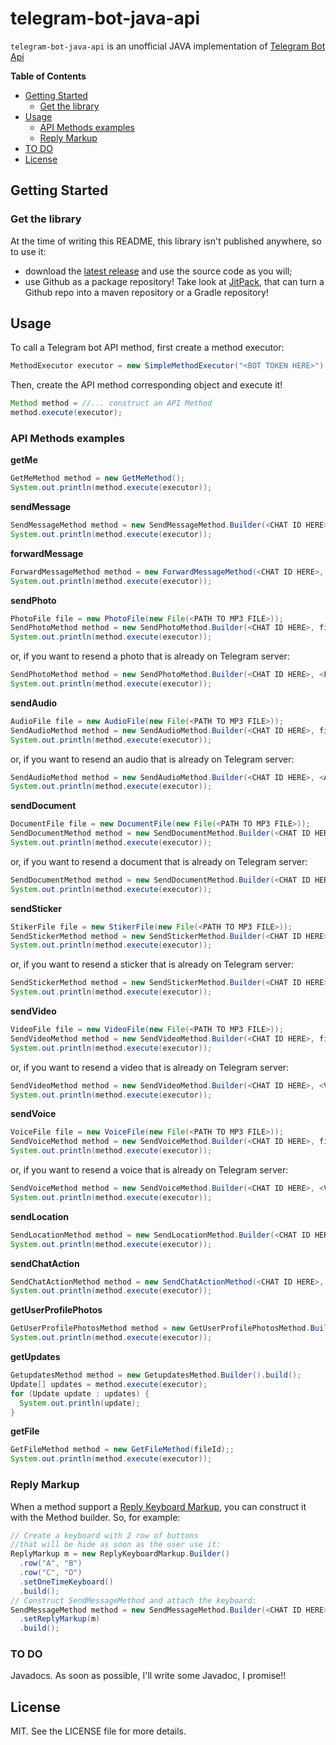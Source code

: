 # telegram-bot-java-api
`telegram-bot-java-api` is an unofficial JAVA implementation of [Telegram Bot Api](https://core.telegram.org/bots/api)

**Table of Contents**

- [Getting Started](#getting-started)
  - [Get the library](#get-the-library)
- [Usage](#usage)
  - [API Methods examples](#api-methods-examples)
  - [Reply Markup](#reply-markup)
- [TO DO](#to-do)
- [License](#license)

## Getting Started
### Get the library
At the time of writing this README, this library isn't published anywhere, so to use it:

* download the [latest release](https://github.com/canemacchina/telegram-bot-java-api/releases) and use the source code as you will;
* use Github as a package repository! Take look at [JitPack](https://jitpack.io/), that can turn a Github repo into a maven repository or a Gradle repository!

## Usage
To call a Telegram bot API method, first create a method executor:
```java
MethodExecutor executor = new SimpleMethodExecutor("<BOT TOKEN HERE>");
```
Then, create the API method corresponding object and execute it!
```java
Method method = //... construct an API Method
method.execute(executor);
```
### API Methods examples
**getMe**
```java
GetMeMethod method = new GetMeMethod();
System.out.println(method.execute(executor));
```
**sendMessage**
```java
SendMessageMethod method = new SendMessageMethod.Builder(<CHAT ID HERE>, <YOUR TEXT HERE>).build();
System.out.println(method.execute(executor));
```
**forwardMessage**
```java
ForwardMessageMethod method = new ForwardMessageMethod(<CHAT ID HERE>, <FROM CHAT ID HERE>, <MESSAGE ID HERE>);
System.out.println(method.execute(executor));
```
**sendPhoto**
```java
PhotoFile file = new PhotoFile(new File(<PATH TO MP3 FILE>));
SendPhotoMethod method = new SendPhotoMethod.Builder(<CHAT ID HERE>, file).build();
System.out.println(method.execute(executor));
```
or, if you want to resend a photo that is already on Telegram server:
```java
SendPhotoMethod method = new SendPhotoMethod.Builder(<CHAT ID HERE>, <FILE ID HERE>).build();
System.out.println(method.execute(executor));
```
**sendAudio**
```java
AudioFile file = new AudioFile(new File(<PATH TO MP3 FILE>));
SendAudioMethod method = new SendAudioMethod.Builder(<CHAT ID HERE>, file).build();
System.out.println(method.execute(executor));
```
or, if you want to resend an audio that is already on Telegram server:
```java
SendAudioMethod method = new SendAudioMethod.Builder(<CHAT ID HERE>, <AUDIO ID HERE>).build();
System.out.println(method.execute(executor));
```
**sendDocument**
```java
DocumentFile file = new DocumentFile(new File(<PATH TO MP3 FILE>));
SendDocumentMethod method = new SendDocumentMethod.Builder(<CHAT ID HERE>, file).build();
System.out.println(method.execute(executor));
```
or, if you want to resend a document that is already on Telegram server:
```java
SendDocumentMethod method = new SendDocumentMethod.Builder(<CHAT ID HERE>, <DOCUMENT ID HERE>).build();
System.out.println(method.execute(executor));
```
**sendSticker**
```java
StikerFile file = new StikerFile(new File(<PATH TO MP3 FILE>));
SendStickerMethod method = new SendStickerMethod.Builder(<CHAT ID HERE>, file).build();
System.out.println(method.execute(executor));
```
or, if you want to resend a sticker that is already on Telegram server:
```java
SendStickerMethod method = new SendStickerMethod.Builder(<CHAT ID HERE>, <STICKER ID HERE>).build();
System.out.println(method.execute(executor));
```
**sendVideo**
```java
VideoFile file = new VideoFile(new File(<PATH TO MP3 FILE>));
SendVideoMethod method = new SendVideoMethod.Builder(<CHAT ID HERE>, file).build();
System.out.println(method.execute(executor));
```
or, if you want to resend a video that is already on Telegram server:
```java
SendVideoMethod method = new SendVideoMethod.Builder(<CHAT ID HERE>, <VIDEO ID HERE>).build();
System.out.println(method.execute(executor));
```
**sendVoice**
```java
VoiceFile file = new VoiceFile(new File(<PATH TO MP3 FILE>));
SendVoiceMethod method = new SendVoiceMethod.Builder(<CHAT ID HERE>, file).build();
System.out.println(method.execute(executor));
```
or, if you want to resend a voice that is already on Telegram server:
```java
SendVoiceMethod method = new SendVoiceMethod.Builder(<CHAT ID HERE>, <VOICE ID HERE>).build();
System.out.println(method.execute(executor));
```
**sendLocation**
```java
SendLocationMethod method = new SendLocationMethod.Builder(<CHAT ID HERE>, <LAT>, <LONG>).build();
System.out.println(method.execute(executor));
```
**sendChatAction**
```java
SendChatActionMethod method = new SendChatActionMethod(<CHAT ID HERE>, SendChatActionMethod.Actions.<TYPE>);
System.out.println(method.execute(executor));
```
**getUserProfilePhotos**
```java
GetUserProfilePhotosMethod method = new GetUserProfilePhotosMethod.Builder(<USER ID HERE>).build();
System.out.println(method.execute(executor));
```
**getUpdates**
```java
GetupdatesMethod method = new GetupdatesMethod.Builder().build();
Update[] updates = method.execute(executor);
for (Update update : updates) {
  System.out.println(update);
}
```
**getFile**
```java
GetFileMethod method = new GetFileMethod(fileId);;
System.out.println(method.execute(executor));
```

### Reply Markup
When a method support a [Reply Keyboard Markup](https://core.telegram.org/bots/api#replykeyboardmarkup), you can construct it with the Method builder. So, for example:
```java
// Create a keyboard with 2 row of buttons
//that will be hide as soon as the user use it:
ReplyMarkup m = new ReplyKeyboardMarkup.Builder()
  .row("A", "B")
  .row("C", "D")
  .setOneTimeKeyboard()
  .build();
// Construct SendMessageMethod and attach the keyboard:
SendMessageMethod method = new SendMessageMethod.Builder(<CHAT ID HERE>, <YOUR TEXT HERE>)
  .setReplyMarkup(m)
  .build();
```
### TO DO
Javadocs. As soon as possible, I'll write some Javadoc, I promise!!

## License
MIT. See the LICENSE file for more details.